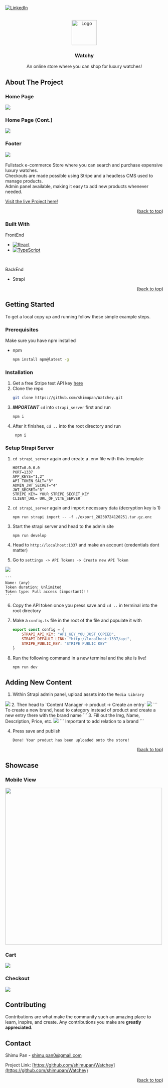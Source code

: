 <!-- Improved compatibility of back to top link: See: https://github.com/othneildrew/Best-README-Template/pull/73 -->
<a name="readme-top"></a>
<!--
*** Thanks for checking out the Best-README-Template. If you have a suggestion
*** that would make this better, please fork the repo and create a pull request
*** or simply open an issue with the tag "enhancement".
*** Don't forget to give the project a star!
*** Thanks again! Now go create something AMAZING! :D
-->


[![LinkedIn][linkedin-shield]][linkedin-url]



<!-- PROJECT LOGO -->
<br />
<div align="center">
  <a href="https://github.com/shimupan">
    <img src="./public/readme/86096.png" alt="Logo" width="80" height="80">
  </a>

  <h3 align="center">Watchy</h3>

  <p align="center">
    An online store where you can shop for luxury watches!
    <br />
  </p>
</div>







<!-- ABOUT THE PROJECT -->
## About The Project

### Home Page
<img src="./public/readme/HomePage.png">

### Home Page (Cont.)

<img src="./public/readme/Footer.png">

### Footer

<img src="./public/readme/ProductPage.png">

<br/>
<br/>
Fullstack e-commerce Store where you can search and purchase expensive luxury watches.
<br/>
Checkouts are made possible using Stripe and a headless CMS used to manage products.
<br/>
Admin panel available, making it easy to add new products whenever needed.
<br/>

<a href="youtube.com">Visit the live Project here!</a>

<p align="right">(<a href="#readme-top">back to top</a>)</p>

### Built With

FrontEnd
* [![React][React.js]][React-url]
* [![TypeScript](https://badges.frapsoft.com/typescript/code/typescript.png?v=101)](https://www.typescriptlang.org/)
<br/>

BackEnd

* Strapi

<p align="right">(<a href="#readme-top">back to top</a>)</p>

<!-- GETTING STARTED -->
## Getting Started

To get a local copy up and running follow these simple example steps.

### Prerequisites

Make sure you have npm installed
* npm
  ```sh
  npm install npm@latest -g
  ```

### Installation

1. Get a free Stripe test API key [here](https://stripe.com/)
2. Clone the repo
   ```sh
   git clone https://github.com/shimupan/Watchey.git
   ```
3. ***IMPORTANT*** `cd` into `strapi_server` first and run
   ```sh
   npm i
   ```
4. After it finishes, `cd ..` into the root directory and run 
   ```
    npm i
   ```

### Setup Strapi Server

1. `cd strapi_server` again and create a .env file with this template
    ```
    HOST=0.0.0.0
    PORT=1337
    APP_KEYS="1,2"
    API_TOKEN_SALT="3"
    ADMIN_JWT_SECRET="4"
    JWT_SECRET="5"
    STRIPE_KEY= YOUR_STRIPE_SECRET_KEY
    CLIENT_URL= URL_OF_VITE_SERVER
    ```

2. `cd strapi_server` again and import necessary data (decryption key is 1)
    ```
    npm run strapi import -- -f ./export_20230724120251.tar.gz.enc
    ```
3. Start the strapi server and head to the admin site
    ```
    npm run develop
    ```
4. Head to `http://localhost:1337` and make an account (credentials dont matter)

5. Go to `settings -> API Tokens -> Create new API Token`
<img src="./public/readme/API_TOKEN.png"/>

    ```
    Name: (any)
    Token duration: Unlimited
    Token type: Full access (important)!!
    ```

6. Copy the API token once you press save and `cd ..` in terminal into the root directory

7. Make a `config.ts` file in the root of the file and populate it with
    ```js
    export const config = {
        STRAPI_API_KEY: "API_KEY_YOU_JUST_COPIED",
        STRAPI_DEFAULT_LINK: "http://localhost:1337/api",
        STRIPE_PUBLIC_KEY: "STRIPE PUBLIC KEY"
    }
    ```

8. Run the following command in a new terminal and the site is live!
    ```
    npm run dev
    ```

## Adding New Content

1. Within Strapi admin panel, upload assets into the `Media Library`
<img src="./public/readme/media_library.png"/>
2. Then head to `Content Manager -> product -> Create an entry`
<img src="./public/readme/product.png"/>
    ```
    To create a new brand, head to category instead of product and create a new
    entry there with the brand name
    ```
3. Fill out the Img, Name, Description, Price, etc.
<img src="./public/readme/create.png"/>
    ```
    Important to add relation to a brand
    ```

4. Press save and publish
    ```
    Done! Your product has been uploaded onto the store!
    ```

<p align="right">(<a href="#readme-top">back to top</a>)</p>



<!-- USAGE EXAMPLES -->
## Showcase

### Mobile View

<img src="./public/readme/mobileView.png" height=500>

### Cart

<img src="./public/readme/Cart.png"/>

### Checkout

<img src="./public/readme/Checkout.png"/>


<!-- CONTRIBUTING -->
## Contributing

Contributions are what make the community such an amazing place to learn, inspire, and create. Any contributions you make are **greatly appreciated**.



<!-- CONTACT -->
## Contact

Shimu Pan - shimu.pan0@gmail.com

Project Link: [https://github.com/shimupan/Watchey](https://github.com/shimupan/Watchey)

<p align="right">(<a href="#readme-top">back to top</a>)</p>




<!-- MARKDOWN LINKS & IMAGES -->
<!-- https://www.markdownguide.org/basic-syntax/#reference-style-links -->
[contributors-shield]: https://img.shields.io/github/contributors/github_username/repo_name.svg?style=for-the-badge
[contributors-url]: https://github.com/github_username/repo_name/graphs/contributors
[forks-shield]: https://img.shields.io/github/forks/github_username/repo_name.svg?style=for-the-badge
[forks-url]: https://github.com/github_username/repo_name/network/members
[stars-shield]: https://img.shields.io/github/stars/github_username/repo_name.svg?style=for-the-badge
[stars-url]: https://github.com/github_username/repo_name/stargazers
[issues-shield]: https://img.shields.io/github/issues/github_username/repo_name.svg?style=for-the-badge
[issues-url]: https://github.com/github_username/repo_name/issues
[license-shield]: https://img.shields.io/github/license/github_username/repo_name.svg?style=for-the-badge
[license-url]: https://github.com/github_username/repo_name/blob/master/LICENSE.txt
[linkedin-shield]: https://img.shields.io/badge/-LinkedIn-black.svg?style=for-the-badge&logo=linkedin&colorB=555
[linkedin-url]: https://www.linkedin.com/in/shimupan/
[Next.js]: https://img.shields.io/badge/next.js-000000?style=for-the-badge&logo=nextdotjs&logoColor=white
[Next-url]: https://nextjs.org/
[React.js]: https://img.shields.io/badge/React-20232A?style=for-the-badge&logo=react&logoColor=61DAFB
[React-url]: https://reactjs.org/
[Vue.js]: https://img.shields.io/badge/Vue.js-35495E?style=for-the-badge&logo=vuedotjs&logoColor=4FC08D
[Vue-url]: https://vuejs.org/
[Angular.io]: https://img.shields.io/badge/Angular-DD0031?style=for-the-badge&logo=angular&logoColor=white
[Angular-url]: https://angular.io/
[Svelte.dev]: https://img.shields.io/badge/Svelte-4A4A55?style=for-the-badge&logo=svelte&logoColor=FF3E00
[Svelte-url]: https://svelte.dev/
[Laravel.com]: https://img.shields.io/badge/Laravel-FF2D20?style=for-the-badge&logo=laravel&logoColor=white
[Laravel-url]: https://laravel.com
[Bootstrap.com]: https://img.shields.io/badge/Bootstrap-563D7C?style=for-the-badge&logo=bootstrap&logoColor=white
[Bootstrap-url]: https://getbootstrap.com
[JQuery.com]: https://img.shields.io/badge/jQuery-0769AD?style=for-the-badge&logo=jquery&logoColor=white
[JQuery-url]: https://jquery.com 